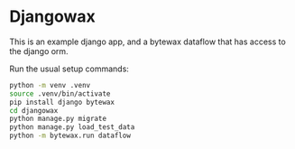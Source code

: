 # Djangowax
This is an example django app, and a bytewax dataflow that has access to the django orm.

Run the usual setup commands:
```bash
python -m venv .venv
source .venv/bin/activate
pip install django bytewax
cd djangowax
python manage.py migrate
python manage.py load_test_data
python -m bytewax.run dataflow
```